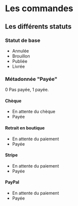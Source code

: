 # Les commandes

## Les différents statuts

### Statut de base

* Annulée
* Brouillon
* Publiée
* Livrée

### Métadonnée "Payée"

0 Pas payée, 1 payée.

#### Chèque

* En attente du chèque
* Payée

#### Retrait en boutique

* En attente du paiement
* Payée

#### Stripe

* En attente du paiement
* Payée

#### PayPal

* En attente du paiement
* Payée
